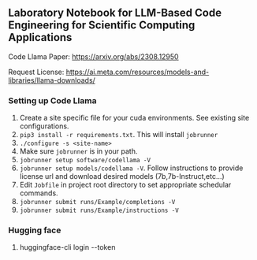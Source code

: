## Laboratory Notebook for LLM-Based Code Engineering for Scientific Computing Applications

Code Llama Paper: https://arxiv.org/abs/2308.12950

Request License: https://ai.meta.com/resources/models-and-libraries/llama-downloads/

### Setting up Code Llama

1. Create a site specific file for your cuda environments. See existing site configurations.
2. `pip3 install -r requirements.txt`. This will install `jobrunner`
3. `./configure -s <site-name>`
4. Make sure `jobrunner` is in your path.
5. `jobrunner setup software/codellama -V`
6. `jobrunner setup models/codellama -V`. Follow instructions to provide license url and download desired models (7b,7b-Instruct,etc...)
8.  Edit `Jobfile` in project root directory to set appropriate schedular commands. 
9. `jobrunner submit runs/Example/completions -V`
10. `jobrunner submit runs/Example/instructions -V`

### Hugging face
1. huggingface-cli login --token <huggingface-token>

